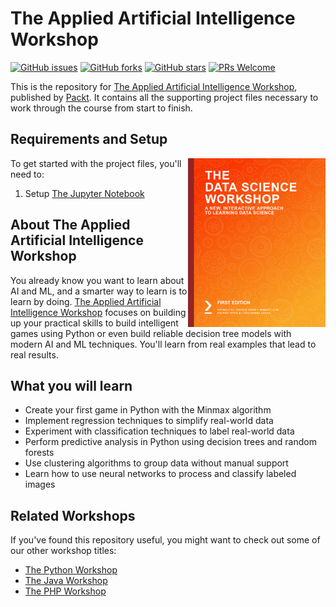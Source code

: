 # The Applied Artificial Intelligence Workshop
[![GitHub issues](https://img.shields.io/github/issues/PacktWorkshops/The-Applied-Artificial-Intelligence-Workshop.svg)](https://github.com/PacktWorkshops/The-Applied-Artificial-Intelligence-Workshop/issues)
[![GitHub forks](https://img.shields.io/github/forks/PacktWorkshops/The-Applied-Artificial-Intelligence-Workshop.svg)](https://github.com/PacktWorkshops/The-Applied-Artificial-Intelligence-Workshop/network)
[![GitHub stars](https://img.shields.io/github/stars/PacktWorkshops/The-Applied-Artificial-Intelligence-Workshop.svg)](https://github.com/PacktWorkshops/The-Applied-Artificial-Intelligence-Workshop/stargazers)
[![PRs Welcome](https://img.shields.io/badge/PRs-welcome-brightgreen.svg)](https://github.com/PacktWorkshops/The-Applied-Artificial-Intelligence-Workshop/pulls)

This is the repository for [The Applied Artificial Intelligence Workshop](https://courses.packtpub.com/courses/data-science?utm_source=github&utm_medium=repository&utm_campaign=9781838981266&utm_term=Data%20Science&utm_content=The%20Data%20Science%20Workshop), published by [Packt](https://www.packtpub.com/?utm_source=github). It contains all the supporting project files necessary to work through the course from start to finish.

## Requirements and Setup
<a href="https://courses.packtpub.com/courses/data-science?utm_source=github&utm_medium=repository&utm_campaign=9781838981266&utm_term=Data%20Science&utm_content=The%20Data%20Science%20Workshop"><img src="https://github.com/PacktWorkshops/Workshop-Covers/blob/master/The%20Data%20Science%20Workshop.png" alt="The Data Science Workshop" height="270px" width="220px" align="right" this.target="_blank"></a>

To get started with the project files, you'll need to:
1. Setup [The Jupyter Notebook](https://jupyter.readthedocs.io/en/latest/install.html)

## About The Applied Artificial Intelligence Workshop
You already know you want to learn about AI and ML, and a smarter way to learn is to learn by doing. [The Applied Artificial Intelligence Workshop](https://courses.packtpub.com/courses/data-science?utm_source=github&utm_medium=repository&utm_campaign=9781838981266&utm_term=Data%20Science&utm_content=The%20Data%20Science%20Workshop) focuses on building up your practical skills to build intelligent games using Python or even build reliable decision tree models with modern AI and ML techniques. You'll learn from real examples that lead to real results.

## What you will learn
* Create your first game in Python with the Minmax algorithm 
* Implement regression techniques to simplify real-world data 
* Experiment with classification techniques to label real-world data 
* Perform predictive analysis in Python using decision trees and random forests 
* Use clustering algorithms to group data without manual support  
* Learn how to use neural networks to process and classify labeled images   

## Related Workshops
If you've found this repository useful, you might want to check out some of our other workshop titles:
* [The Python Workshop](https://courses.packtpub.com/courses/python?utm_source=github&utm_medium=repository&utm_campaign=9781839218859&utm_term=Python&utm_content=The%20Python%20Workshop)
* [The Java Workshop](https://courses.packtpub.com/courses/java?utm_source=github&utm_medium=repository&utm_campaign=9781838986698&utm_term=Java&utm_content=The%20Java%20Workshop)
* [The PHP Workshop](https://courses.packtpub.com/courses/php?utm_source=github&utm_medium=repository&utm_campaign=9781838648916&utm_term=PHP&utm_content=The%20PHP%20Workshop)
